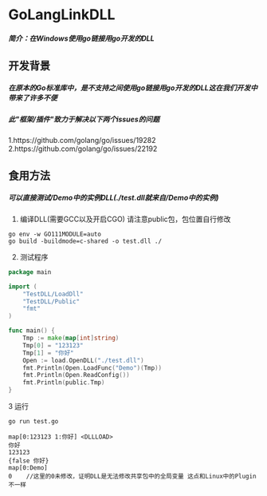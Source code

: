 <h1>GoLangLinkDLL</h1>
<h5>简介：在Windows使用go链接用go开发的DLL</h5>

## 开发背景
<h5>在原本的Go标准库中，是不支持之间使用go链接用go开发的DLL这在我们开发中带来了许多不便</h5>
<h5>此"框架/插件"致力于解决以下两个issues的问题</h5>
1.https://github.com/golang/go/issues/19282<br>
2.https://github.com/golang/go/issues/22192

## 食用方法
<h5>可以直接测试/Demo中的实例DLL(./test.dll就来自/Demo中的实例)</h5>

1. 编译DLL(需要GCC以及开启CGO) 请注意public包，包位置自行修改
```shell
go env -w GO111MODULE=auto
go build -buildmode=c-shared -o test.dll ./
```
2. 测试程序
```go
package main

import (
	"TestDLL/LoadDll"
	"TestDLL/Public"
	"fmt"
)

func main() {
	Tmp := make(map[int]string)
	Tmp[0] = "123123"
	Tmp[1] = "你好"
	Open := load.OpenDLL("./test.dll")
	fmt.Println(Open.LoadFunc("Demo")(Tmp))
	fmt.Println(Open.ReadConfig())
	fmt.Println(public.Tmp)
}

```
3 运行
```shell
go run test.go

map[0:123123 1:你好] <DLLLOAD>
你好
123123
{false 你好}
map[0:Demo]
0    //这里的0未修改，证明DLL是无法修改共享包中的全局变量 这点和Linux中的Plugin不一样
```
